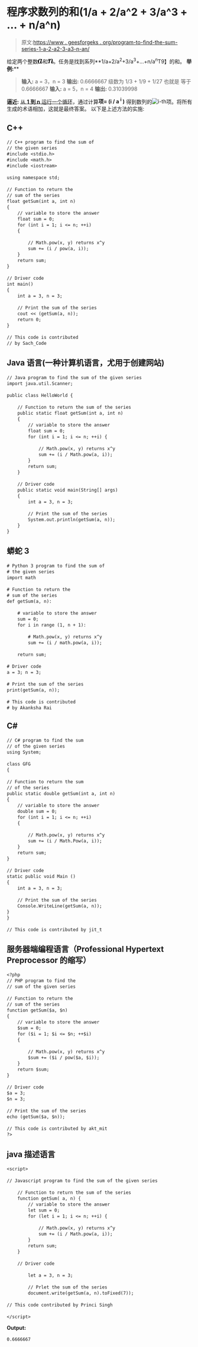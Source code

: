# 程序求数列的和(1/a + 2/a^2 + 3/a^3 + … + n/a^n)

> 原文:[https://www . geesforgeks . org/program-to-find-the-sum-series-1-a-2-a2-3-a3-n-an/](https://www.geeksforgeeks.org/program-to-find-the-sum-of-the-series-1-a-2-a2-3-a3-n-an/)

给定两个整数![a   ](img/1d69a70cf3f4a43dd0f94fdd77b8b38d.png "Rendered by QuickLaTeX.com")和![n   ](img/9568f18f8a74cc2f215afd053ad828dd.png "Rendered by QuickLaTeX.com")。任务是找到系列**1/a+2/a<sup>2</sup>+3/a<sup>3</sup>+…+n/a<sup>n</sup>T9】的和。
**举例:**** 

> **输入:** a = 3，n = 3
> **输出:** 0.6666667
> 级数为 1/3 + 1/9 + 1/27 也就是
> 等于 0.6666667
> **输入:** a = 5，n = 4
> **输出:** 0.31039998

**逼近:** [从 **1 到 n** 运行一个循环](https://www.geeksforgeeks.org/loops-in-java/)，通过计算**项= (i / a <sup>i</sup> )** 得到数列的![i-th   ](img/e4eec744119e4f90e50b6cda61ff9eab.png "Rendered by QuickLaTeX.com")项。将所有生成的术语相加，这就是最终答案。
以下是上述方法的实施:

## C++

```
// C++ program to find the sum of
// the given series
#include <stdio.h>
#include <math.h>
#include <iostream>

using namespace std;

// Function to return the
// sum of the series
float getSum(int a, int n)
{
    // variable to store the answer
    float sum = 0;
    for (int i = 1; i <= n; ++i)
    {

        // Math.pow(x, y) returns x^y
        sum += (i / pow(a, i));
    }
    return sum;
}

// Driver code
int main()
{
    int a = 3, n = 3;

    // Print the sum of the series
    cout << (getSum(a, n));
    return 0;
}

// This code is contributed
// by Sach_Code
```

## Java 语言(一种计算机语言，尤用于创建网站)

```
// Java program to find the sum of the given series
import java.util.Scanner;

public class HelloWorld {

    // Function to return the sum of the series
    public static float getSum(int a, int n)
    {
        // variable to store the answer
        float sum = 0;
        for (int i = 1; i <= n; ++i) {

            // Math.pow(x, y) returns x^y
            sum += (i / Math.pow(a, i));
        }
        return sum;
    }

    // Driver code
    public static void main(String[] args)
    {
        int a = 3, n = 3;

        // Print the sum of the series
        System.out.println(getSum(a, n));
    }
}
```

## 蟒蛇 3

```
# Python 3 program to find the sum of
# the given series
import math

# Function to return the
# sum of the series
def getSum(a, n):

    # variable to store the answer
    sum = 0;
    for i in range (1, n + 1):

        # Math.pow(x, y) returns x^y
        sum += (i / math.pow(a, i));

    return sum;

# Driver code
a = 3; n = 3;

# Print the sum of the series
print(getSum(a, n));

# This code is contributed
# by Akanksha Rai
```

## C#

```
// C# program to find the sum
// of the given series
using System;

class GFG
{

// Function to return the sum
// of the series
public static double getSum(int a, int n)
{
    // variable to store the answer
    double sum = 0;
    for (int i = 1; i <= n; ++i)
    {

        // Math.pow(x, y) returns x^y
        sum += (i / Math.Pow(a, i));
    }
    return sum;
}

// Driver code
static public void Main ()
{
    int a = 3, n = 3;

    // Print the sum of the series
    Console.WriteLine(getSum(a, n));
}
}

// This code is contributed by jit_t
```

## 服务器端编程语言（Professional Hypertext Preprocessor 的缩写）

```
<?php
// PHP program to find the
// sum of the given series

// Function to return the
// sum of the series
function getSum($a, $n)
{
    // variable to store the answer
    $sum = 0;
    for ($i = 1; $i <= $n; ++$i)
    {

        // Math.pow(x, y) returns x^y
        $sum += ($i / pow($a, $i));
    }
    return $sum;
}

// Driver code
$a = 3;
$n = 3;

// Print the sum of the series
echo (getSum($a, $n));

// This code is contributed by akt_mit
?>
```

## java 描述语言

```
<script>

// Javascript program to find the sum of the given series

    // Function to return the sum of the series
    function getSum( a, n) {
        // variable to store the answer
        let sum = 0;
        for (let i = 1; i <= n; ++i) {

            // Math.pow(x, y) returns x^y
            sum += (i / Math.pow(a, i));
        }
        return sum;
    }

    // Driver code

        let a = 3, n = 3;

        // Prlet the sum of the series
        document.write(getSum(a, n).toFixed(7));

// This code contributed by Princi Singh

</script>
```

**Output:** 

```
0.6666667
```